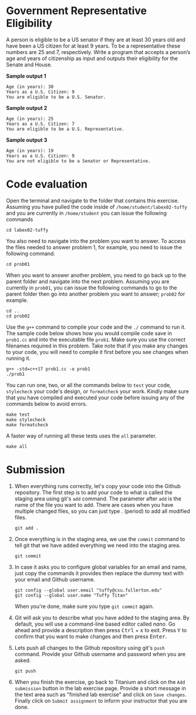 # Government Representative Eligibility
A person is eligible to be a US senator if they are at least 30 years old and have been a US citizen for at least 9 years. To be a representative these numbers are 25 and 7, respectively. Write a program that accepts a person’s age and years of citizenship as input and outputs their eligibility for the Senate and House.

**Sample output 1**
```
Age (in years): 30
Years as a U.S. Citizen: 9
You are eligible to be a U.S. Senator.
```
**Sample output 2**
```
Age (in years): 25
Years as a U.S. Citizen: 7
You are eligible to be a U.S. Representative.
```
**Sample output 3**
```
Age (in years): 19
Years as a U.S. Citizen: 9
You are not eligible to be a Senator or Representative.
```
# Code evaluation
Open the terminal and navigate to the folder that contains this exercise. Assuming you have pulled the code inside of `/home/student/labex02-tuffy` and you are currently in `/home/student` you can issue the following commands

```
cd labex02-tuffy
```

You also need to navigate into the problem you want to answer. To access the files needed to answer problem 1, for example, you need to issue the following command.

```
cd prob01
```

When you want to answer another problem, you need to go back up to the parent folder and navigate into the next problem. Assuming you are currently in `prob01`, you can issue the following commands to go to the parent folder then go into another problem you want to answer; `prob02` for example.

```
cd ..
cd prob02
```

Use the `g++` command to compile your code and the `./` command to run it. The sample code below shows how you would compile code save in `prob1.cc` and into the executable file `prob1`. Make sure you use the correct filenames required in this problem.  Take note that if you make any changes to your code, you will need to compile it first before you see changes when running it.

```
g++ -std=c++17 prob1.cc -o prob1
./prob1
```

You can run one, two, or all the commands below to `test` your code, `stylecheck` your code's design, or `formatcheck` your work. Kindly make sure that you have compiled and executed your code before issuing any of the commands below to avoid errors.

```
make test
make stylecheck
make formatcheck
```

A faster way of running all these tests uses the `all` parameter.

```
make all
```

# Submission
1. When everything runs correctly,  let's copy your code into the Github repository. The first step is to add your code to what is called the staging area using git's `add` command. The parameter after `add` is the name of the file you want to add. There are cases when you have multiple changed files, so you can just type . (period) to add all modified files.

    ```
    git add .
    ```
1. Once everything is in the staging area, we use the `commit` command to tell git that we have added everything we need into the staging area.

    ```
    git commit
    ```
1. In case it asks you  to configure global variables for an email and name, just copy the commands it provides then replace the dummy text with your email and Github username.

    ```
    git config --global user.email "tuffy@csu.fullerton.edu"
    git config --global user.name "Tuffy Titan"
    ```
    When you're done, make sure you type `git commit` again.    
1. Git will ask you to describe what you have added to the staging area. By default, you will use a command-line based editor called *nano*. Go ahead and provide a description then press <kbd>Ctrl</kbd> + <kbd>x</kbd> to exit. Press <kbd>Y</kbd> to confirm that you want to make changes and then press <kbd>Enter</kbd>.
1. Lets push all changes to the Github repository using git's `push` command. Provide your Github username and password when you are asked.

    ```
    git push
    ```
1. When you finish the exercise, go back to Titanium and click on the `Add submission` button in the lab exercise page. Provide a short message in the text area such as "finished lab exercise" and click on `Save changes`. Finally click on `Submit assignment` to inform your instructor that you are done.
